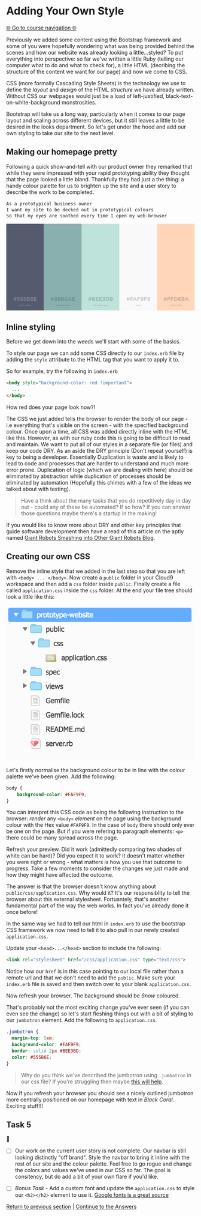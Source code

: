 Adding Your Own Style
======================

[:globe_with_meridians: Go to course navigation :globe_with_meridians:](./navigation.md)

Previously we added some content using the Bootstrap framework and some of you were hopefully wondering what was being provided behind the scenes and how our website was already looking a little...styled? To put everything into perspective: so far we've written a little Ruby (telling our computer what to do and what to check for), a little HTML (decribing the structure of the content we want for our page) and now we come to CSS.

CSS (more formally Cascading Style Sheets) is the technology we use to define the *layout* and *design* of the HTML *structure* we have already written. Without CSS our webpages would just be a load of left-justified, black-text-on-white-background monstrosities.

Bootstrap will take us a long way, particularly when it comes to our page layout and scaling across different devices, but it still leaves a little to be desired in the looks department. So let's get under the hood and add our own styling to take our site to the next level.

Making our homepage pretty
--------------------------

Following a quick show-and-tell with our product owner they remarked that while they were impressed with your rapid prototyping ability they thought that the page looked a little bland. Thankfully they had just a the thing: a handy colour palette for us to brighten up the site and a user story to describe the work to be completed.

```
As a prototypical business owner
I want my site to be decked out in prototypical colours
So that my eyes are soothed every time I open my web-browser
```

![Prototype colour palette](../images/colourPalette.png)

Inline styling
--------------

Before we get down into the weeds we'll start with some of the basics.

To style our page we can add some CSS directly to our `index.erb` file by adding the `style` attribute to the HTML tag that you want to apply it to.

So for example, try the following in `index.erb` 

```html
<body style="background-color: red !important">
  ...
</body>
```

How red does your page look now?! 

The CSS we just added tells the browser to render the body of our page - i.e everything that's visible on the screen - with the specified background colour. Once upon a time, all CSS was added directly inline with the HTML like this. However, as with our ruby code this is going to be difficult to read and maintain. We want to put all of our styles in a separate file (or files) and keep our code DRY. As an aside the DRY principle (Don't repeat yourself) is key to being a developer. Essentially Duplication is waste and is likely to lead to code and processes that are harder to understand and much more error prone. Duplication of logic (which we are dealing with here) should be eliminated by abstraction while duplication of processes should be eliminated by automation (Hopefully this chimes with a few of the ideas we talked about with testing).

> Have a think about the many tasks that you do repetitively day in day out - could any of these be automated? If so how? If you can answer those questions maybe there's a startup in the making!

If you would like to know more about DRY and other key principles that guide software development then have a read of this article on the aptly named [Giant Robots Smashing into Other Giant Robots Blog](https://robots.thoughtbot.com/back-to-basics-solid).

Creating our own CSS
--------------------

Remove the inline style that we added in the last step so that you are left with `<body> ... </body>`. Now create a `public` folder in your Cloud9 workspace and then add a `css` folder inside `public`. Finally create a file called `application.css` inside the `css` folder. At the end your file tree should look a little like this:

![file tree](../images/fileTree.png)

Let's firstly normalise the background colour to be in line with the colour palette we've been given. Add the following:

```css
body {
    background-color: #FAF9F9;
}
```

You can interpret this CSS code as being the following instruction to the browser: *render* any `<body>` *element* on the page using the background colour with the Hex value `#FAF9F9`. In the case of `body` there should only ever be one on the page. But if you were refering to paragraph elements: `<p>` there could be many spread across the page.

Refresh your preview. Did it work (admittedly comparing two shades of white can be hard)? Did you expect it to work? It doesn't matter whether you were right or wrong - what matters is how you use that outcome to progress. Take a few moments to consider the changes we just made and how they might have affected the outcome.

The answer is that the browser doesn't know anything about `public/css/application.css`. Why would it? It's our responsiblity to tell the browser about this external stylesheet. Fortuantely, that's another fundamental part of the way the web works. In fact you've already done it once before!

In the same way we had to tell our html in `index.erb` to use the bootstrap CSS framework we now need to tell it to also pull in our newly created `application.css`.

Update your `<head>...</head>` section to include the following:

```html
<link rel="stylesheet" href="/css/application.css" type="text/css">
```

Notice how our `href` is in this case pointing to our local file rather than a remote url and that we don't need to add the `public`. Make sure your `index.erb` file is saved and then switch over to your blank `application.css`.

Now refresh your browser. The background should be *Snow* coloured.

That's probably not the most exciting change you've ever seen (if you can even see the change) so let's start fleshing things out with a bit of styling to our `jumbotron` element. Add the following to `application.css`.

```css
.jumbotron {
  margin-top: 5em;
  background-color: #FAF9F9;
  border: solid 2px #BEE3BD;
  color: #555B6E;
}
```

> Why do you think we've described the jumbotron using `.jumbotron` in our css file? If you're struggling then maybe [this will help](https://www.w3schools.com/cssref/sel_class.asp).

Now if you refresh your browser you should see a nicely outlined jumbotron more centrally positioned on our homepage with text in *Black Coral*. Exciting stuff!!!

Task 5
------

:twisted_rightwards_arrows:

 - [ ] Our work on the current user story is not complete. Our navbar is still looking distinctly "off brand". Style the navbar to bring it inline with the rest of our site and the colour palette. Feel free to go rogue and change the colors and values we've used in our CSS so far. The goal is consitency, but do add a bit of your own flare if you'd like.

 - [ ] *Bonus Task* - Add a custom font and update the `application.css` to style our `<h2></h2>` element to use it. [Google fonts is a great source](https://fonts.google.com/)

[Return to previous section](../courseSections/section9.md) | [Continue to the Answers](../tasks/task5.md)
